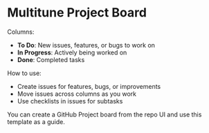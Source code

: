 # Multitune Project Board

Columns:
- **To Do**: New issues, features, or bugs to work on
- **In Progress**: Actively being worked on
- **Done**: Completed tasks

How to use:
- Create issues for features, bugs, or improvements
- Move issues across columns as you work
- Use checklists in issues for subtasks

You can create a GitHub Project board from the repo UI and use this template as a guide.

